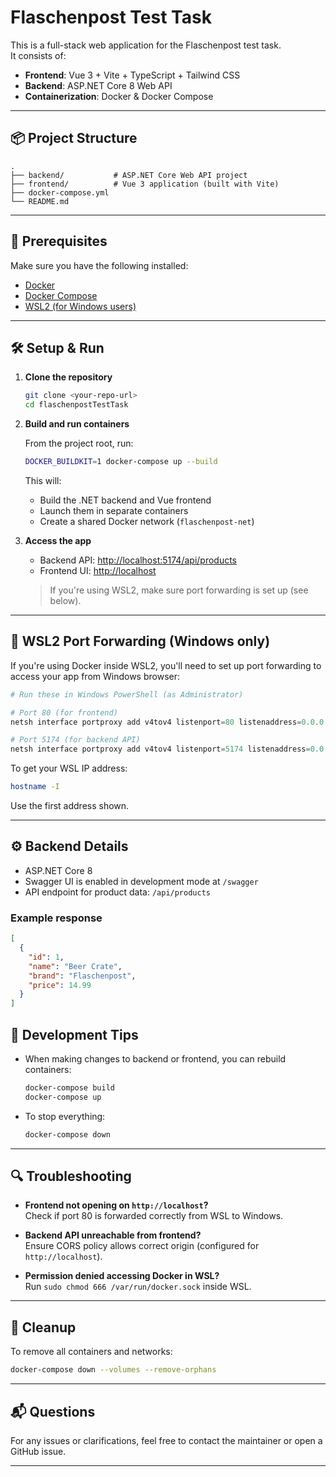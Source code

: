 # Flaschenpost Test Task

This is a full-stack web application for the Flaschenpost test task.  
It consists of:

- **Frontend**: Vue 3 + Vite + TypeScript + Tailwind CSS
- **Backend**: ASP.NET Core 8 Web API
- **Containerization**: Docker & Docker Compose

---

## 📦 Project Structure

```
.
├── backend/           # ASP.NET Core Web API project
├── frontend/          # Vue 3 application (built with Vite)
├── docker-compose.yml
└── README.md
```

---

## 🚀 Prerequisites

Make sure you have the following installed:

- [Docker](https://docs.docker.com/get-docker/)
- [Docker Compose](https://docs.docker.com/compose/)
- [WSL2 (for Windows users)](https://learn.microsoft.com/en-us/windows/wsl/install)

---

## 🛠️ Setup & Run

1. **Clone the repository**

   ```bash
   git clone <your-repo-url>
   cd flaschenpostTestTask
   ```

2. **Build and run containers**

   From the project root, run:

   ```bash
   DOCKER_BUILDKIT=1 docker-compose up --build
   ```

   This will:

   - Build the .NET backend and Vue frontend
   - Launch them in separate containers
   - Create a shared Docker network (`flaschenpost-net`)

3. **Access the app**

   - Backend API: [http://localhost:5174/api/products](http://localhost:5174/api/products)
   - Frontend UI: [http://localhost](http://localhost)

   > If you're using WSL2, make sure port forwarding is set up (see below).

---

## 🧩 WSL2 Port Forwarding (Windows only)

If you're using Docker inside WSL2, you'll need to set up port forwarding to access your app from Windows browser:

```powershell
# Run these in Windows PowerShell (as Administrator)

# Port 80 (for frontend)
netsh interface portproxy add v4tov4 listenport=80 listenaddress=0.0.0.0 connectport=5173 connectaddress=<WSL_IP>

# Port 5174 (for backend API)
netsh interface portproxy add v4tov4 listenport=5174 listenaddress=0.0.0.0 connectport=5174 connectaddress=<WSL_IP>
```

To get your WSL IP address:

```bash
hostname -I
```

Use the first address shown.

---

## ⚙️ Backend Details

- ASP.NET Core 8
- Swagger UI is enabled in development mode at `/swagger`
- API endpoint for product data: `/api/products`

### Example response

```json
[
  {
    "id": 1,
    "name": "Beer Crate",
    "brand": "Flaschenpost",
    "price": 14.99
  }
]
```

## 🧪 Development Tips

- When making changes to backend or frontend, you can rebuild containers:

  ```bash
  docker-compose build
  docker-compose up
  ```

- To stop everything:

  ```bash
  docker-compose down
  ```

---

## 🔍 Troubleshooting

- **Frontend not opening on `http://localhost`?**  
  Check if port 80 is forwarded correctly from WSL to Windows.

- **Backend API unreachable from frontend?**  
  Ensure CORS policy allows correct origin (configured for `http://localhost`).

- **Permission denied accessing Docker in WSL?**  
  Run `sudo chmod 666 /var/run/docker.sock` inside WSL.

---

## 🧹 Cleanup

To remove all containers and networks:

```bash
docker-compose down --volumes --remove-orphans
```

---

## 📬 Questions

For any issues or clarifications, feel free to contact the maintainer or open a GitHub issue.

---